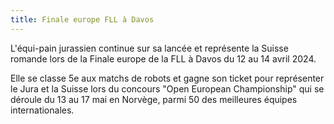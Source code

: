 ```yaml
---
title: Finale europe FLL à Davos
---
```


L'équi-pain jurassien continue sur sa lancée et représente la Suisse romande lors de la Finale europe de la FLL à Davos du 12 au 14 avril 2024.

<!--more-->

Elle se classe 5e aux matchs de robots et gagne son ticket pour représenter le Jura et la Suisse lors du concours "Open European Championship" qui se déroule du 13 au 17 mai en Norvège, parmi 50 des meilleures équipes internationales.
